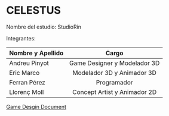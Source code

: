 # CELESTUS

Nombre del estudio: StudioRin

Integrantes:

| Nombre y Apellido | Cargo |
| ------------- | :--------------------: |
| Andreu Pinyot | Game Designer y Modelador 3D |
| Eric Marco | Modelador 3D y Animador 3D |
| Ferran Pérez | Programador |
| Llorenç Moll | Concept Artist y Animador 2D |

[Game Desgin Document](https://github.com/FerranPF/Celestus/blob/master/Game%20Design/Game%20Design%20Document.pdf)
